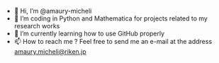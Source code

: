 - 👋 Hi, I’m @amaury-micheli
- 👀 I’m coding in Python and Mathematica for projects related to my research works 
- 🌱 I’m currently learning how to use GitHub properly
- 📫 How to reach me ? Feel free to send me an e-mail at the address amaury.micheli@riken.jp

